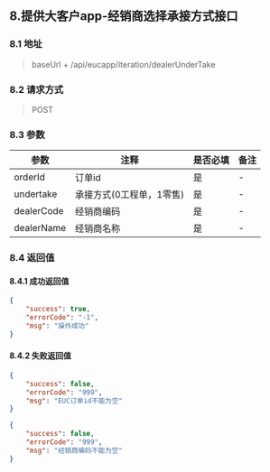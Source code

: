 ## 8.提供大客户app-经销商选择承接方式接口

### 8.1 地址
>  baseUrl + /api/eucapp/iteration/dealerUnderTake

### 8.2 请求方式
> POST

### 8.3 参数

|  参数   | 注释  |是否必填  |备注  |
|  ----  | ----  |----  |----  |
| orderId  | 订单id | 是 |- |
| undertake  | 承接方式(0工程单，1零售) | 是 |- |
| dealerCode  | 经销商编码 | 是 |- |
| dealerName  | 经销商名称 | 是 |- |


### 8.4 返回值

#### 8.4.1  成功返回值
```json
{
    "success": true,
    "errorCode": "-1",
    "msg": "操作成功"
}
```

#### 8.4.2  失败返回值

```json
{
    "success": false,
    "errorCode": "999",
    "msg": "EUC订单id不能为空"
}
```

```json
{
    "success": false,
    "errorCode": "999",
    "msg": "经销商编码不能为空"
}
```